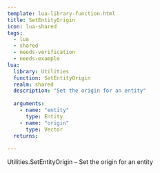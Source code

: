 ```yaml
---
template: lua-library-function.html
title: SetEntityOrigin
icon: lua-shared
tags:
  - lua
  - shared
  - needs-verification
  - needs-example
lua:
  library: Utilities
  function: SetEntityOrigin
  realm: shared
  description: "Set the origin for an entity"
  
  arguments:
    - name: "entity"
      type: Entity
    - name: "origin"
      type: Vector
  returns:
    
---
```


<div class="lua__search__keywords">
Utilities.SetEntityOrigin &#x2013; Set the origin for an entity
</div>
